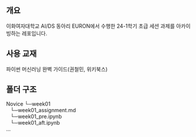 ## 개요 
이화여자대학교 AI/DS 동아리 EURON에서 수행한 24-1학기 초급 세션 과제를 아카이빙하는 레포입니다.

## 사용 교재
파이썬 머신러닝 완벽 가이드(권철민, 위키북스)

## 폴더 구조
Novice
└─week01  
&nbsp; &nbsp;└─week01_assignment.md  
&nbsp; &nbsp;└─week01_pre.ipynb  
&nbsp; &nbsp;└─week01_aft.ipynb  
...
